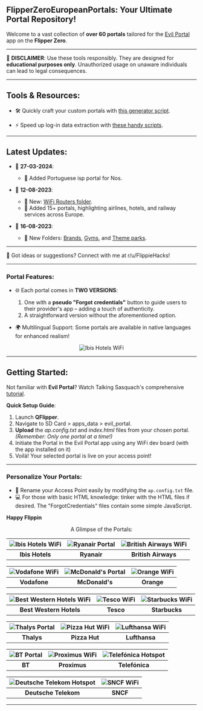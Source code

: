 **FlipperZeroEuropeanPortals**: Your Ultimate Portal Repository!
---

Welcome to a vast collection of **over 60 portals** tailored for the [Evil Portal](https://github.com/bigbrodude6119/flipper-zero-evil-portal) app on the **Flipper Zero**.

---

🚫 **DISCLAIMER**: Use these tools responsibly. They are designed for **educational purposes only**. Unauthorized usage on unaware individuals can lead to legal consequences.

---

## Tools & Resources:
- 🛠️ Quickly craft your custom portals with [this generator script](https://github.com/FlippieHacks/EvilPortalGenerator).
  
- ⚡ Speed up log-in data extraction with [these handy scripts](https://github.com/FlippieHacks/EvilPortalLogsExtractor).

---

## Latest Updates:
- 📅 **27-03-2024**:
  - 📂 Added Portuguese isp portal for Nos.
  
- 📅 **12-08-2023**:
  - 📂 New: [WiFi Routers folder](https://github.com/FlippieHacks/FlipperZeroEuropeanPortals/tree/main/WiFi%20Routers).
  - 📌 Added 15+ portals, highlighting airlines, hotels, and railway services across Europe.
  
- 📅 **16-08-2023**:
  - 📂 New Folders: [Brands](https://github.com/FlippieHacks/FlipperZeroEuropeanPortals/tree/main/Brands), [Gyms](https://github.com/FlippieHacks/FlipperZeroEuropeanPortals/tree/main/Gyms), and [Theme parks](https://github.com/FlippieHacks/FlipperZeroEuropeanPortals/tree/main/Theme%20Parks).

---

📢 Got ideas or suggestions? Connect with me at r/u/FlippieHacks!

---

### Portal Features:
- 🌐 Each portal comes in **TWO VERSIONS**:
  1. One with a **pseudo "Forgot credentials"** button to guide users to their provider's app – adding a touch of authenticity.
  2. A straightforward version without the aforementioned option.

- 🌍 Multilingual Support: Some portals are available in native languages for enhanced realism!

<div align="center">

![Ibis Hotels WiFi](https://zupimages.net/up/23/31/mu13.png)

</div>

---

## Getting Started:

Not familiar with **Evil Portal**? Watch Talking Sasquach's comprehensive [tutorial](https://youtu.be/zfd7wADSkD4).

**Quick Setup Guide**:
1. Launch **QFlipper**.
2. Navigate to SD Card > apps_data > evil_portal.
3. **Upload** the *ap.config.txt* and *index.html* files from your chosen portal. *(Remember: Only one portal at a time!)*
4. Initiate the Portal in the Evil Portal app using any WiFi dev board (with the app installed on it)
5. Voilà! Your selected portal is live on your access point!

---

### Personalize Your Portals:

- 📛 Rename your Access Point easily by modifying the `ap.config.txt` file.
- 💻 For those with basic HTML knowledge: tinker with the HTML files if desired. The "ForgotCredentials" files contain some simple JavaScript.

**Happy Flippin**

<div align="center">

A Glimpse of the Portals:

| ![Ibis Hotels WiFi](https://zupimages.net/up/23/31/mu13.png) | ![Ryanair Portal](https://zupimages.net/up/23/31/2vxa.png) | ![British Airways WiFi](https://zupimages.net/up/23/31/8jkp.png) |
|:--:|:--:|:--:|
| **Ibis Hotels** | **Ryanair** | **British Airways** |

| ![Vodafone WiFi](https://zupimages.net/up/23/31/cgp5.png) | ![McDonald's Portal](https://zupimages.net/up/23/31/ccjy.png) | ![Orange WiFi](https://zupimages.net/up/23/31/9jfm.png) |
|:--:|:--:|:--:|
| **Vodafone** | **McDonald's** | **Orange** |

| ![Best Western Hotels WiFi](https://zupimages.net/up/23/31/x35v.png) | ![Tesco WiFi](https://zupimages.net/up/23/31/8rde.png) | ![Starbucks WiFi](https://zupimages.net/up/23/31/lpld.png) |
|:--:|:--:|:--:|
| **Best Western Hotels** | **Tesco** | **Starbucks** |

| ![Thalys Portal](https://zupimages.net/up/23/31/9mvw.png) | ![Pizza Hut WiFi](https://zupimages.net/up/23/31/umd0.png) | ![Lufthansa WiFi](https://zupimages.net/up/23/31/swhn.png) |
|:--:|:--:|:--:|
| **Thalys** | **Pizza Hut** | **Lufthansa** |

| ![BT Portal](https://zupimages.net/up/23/31/fitm.png) | ![Proximus WiFi](https://zupimages.net/up/23/31/w718.png) | ![Telefónica Hotspot](https://zupimages.net/up/23/31/glcp.png) |
|:--:|:--:|:--:|
| **BT** | **Proximus** | **Telefónica** |

| ![Deutsche Telekom Hotspot](https://zupimages.net/up/23/31/bqj9.png) | ![SNCF WiFi](https://zupimages.net/up/23/31/wy1r.png) |
|:--:|:--:|
| **Deutsche Telekom** | **SNCF** |


</div>

---
